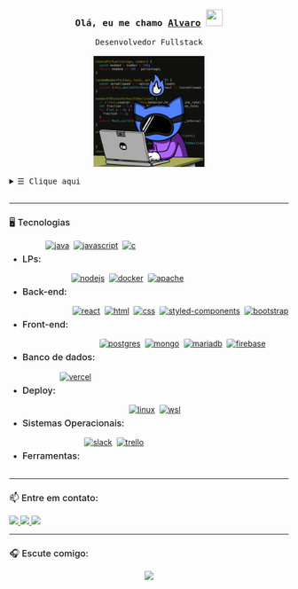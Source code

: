 <h3 align="center">
        <samp>Olá, eu me chamo
                <b><a target="_blank" href="https://www.linkedin.com/in/1alvaropaiva/">Alvaro</a>
                <img src="https://raw.githubusercontent.com/kaueMarques/kaueMarques/master/hi.gif" width="30px" height="30px">
                </b>
        </samp>
</h3>

<p align="center">
    <samp>
             Desenvolvedor Fullstack 
            <br>
            <br>
    </samp>
    <img src="/img/code.gif" alt="code" height="200px">
</p>

<details align="center">
    <summary align="left"> <samp>&#9776; Clique aqui</samp></summary>
    <div align="left">
        <h3>Sobre mim <img src="/img/coffee.gif" alt="coffee" height="30px"></h3>
        <ul>
            <li>
                ➡️ Uso o GitHub como um repositório não só para projetos e desenvolvimento, como para salvar meus exercícios da faculdade e alguns códigos que podem ser úteis no decorrer do meu desenvolvimento nessa área. No meu GitHub, você encontrará projetos que mostram meu progresso nessa jornada e minha paixão por codificação.
            </li>
            <li>
                ➡️ Sou um técnico em eletrônica que decidiu abraçar o mundo do desenvolvimento e migrar de carreira. Agora me dedico à criação de soluções web e aplicativos de diversos tipos. Minha experiência anterior me deu uma base sólida em resolução de problemas, atenção aos detalhes e análise lógica, habilidades que continuo a aplicar no desenvolvimento de software. Estou sempre buscando aprender novas tecnologias e melhorar minhas habilidades. Estou sempre explorando novas ferramentas e frameworks para expandir meu conhecimento. 
            </li>
        </ul>
    </div>
    <hr/>
    <div style="width: 100%; display:flex; flex-direction:column; justify-content:center; align-items:center; gap:10px;">
        <div style="width:100%; display:flex">
            <img style="width:68%; height: 200px; margin-right: 5px" src="https://github-readme-stats.vercel.app/api?username=1alvaropaiva&show_icons=true&theme=react" />
            <img style="width:28%; height: 200px;" src="https://github-readme-stats.vercel.app/api/top-langs/?username=1alvaropaiva&theme=react" />
        </div>
    </div>
</details>

<br>
<hr/>

<h3 style="font-weight: 500">🖥️ Tecnologias </h3>
<ul>
    <li>
        <div style="display: flex; align-content: center; gap: 8px">
            <h3 style="font-weight: 500">LPs:</h3>
            <a href="https://www.java.com/pt-BR/" target="_blank">
                <img src="https://img.shields.io/badge/java-%23ED8B00.svg?style=for-the-badge&logo=openjdk&logoColor=white" alt="java" style="border-radius: 8%; height: 25px"/>
            </a>
            <a href="https://www.javascript.com" target="_blank">
                <img src="https://img.shields.io/badge/JavaScript-F7DF1E?style=for-the-badge&logo=javascript&logoColor=black" alt="javascript" style="border-radius: 8%; height: 25px"/>
            </a>
            <a href="https://www.cprogramming.com" target="_blank">
                <img src="https://img.shields.io/badge/C-00599C?style=for-the-badge&logo=c&logoColor=white" alt="c" style="border-radius: 8%; height: 25px"/>
            </a>
        </div>
    </li>
    <li>
        <div style="display: flex; align-content: center; gap: 8px">
            <h3 style="font-weight: 500">Back-end:</h3>
            <a href="https://nodejs.org/en/about/" target="_blank">
                <img src="https://img.shields.io/badge/Node.js-43853D?style=for-the-badge&logo=node.js&logoColor=white" alt="nodejs" style="border-radius: 8%; height: 25px"/>
            </a>
            <a href="https://www.docker.com" target="_blank">
                <img src="https://img.shields.io/badge/docker-%230db7ed.svg?style=for-the-badge&logo=docker&logoColor=white" alt="docker" style="border-radius: 8%; height: 25px"/>
            </a>
            <a href="https://www.apache.org/" target="_blank">
                <img src="https://img.shields.io/badge/apache-%23D42029.svg?style=for-the-badge&logo=apache&logoColor=white" alt="apache" style="border-radius: 8%; height: 25px"/>
            </a>
        </div>
    </li>
    <li>
        <div style="display: flex; align-content: center; gap: 8px">
            <h3 style="font-weight: 500">Front-end:</h3>
            <a href="https://reactjs.org" target="_blank">
                <img src="https://img.shields.io/badge/React-20232A?style=for-the-badge&logo=react&logoColor=61DAFB" alt="react" style="border-radius: 8%; height: 25px"/>
            </a>
            <a href="https://developer.mozilla.org/en-US/docs/Web/HTML" target="_blank">
                <img src="https://img.shields.io/badge/HTML5-E34F26?style=for-the-badge&logo=html5&logoColor=white" alt="html" style="border-radius: 8%; height: 25px"/>
            </a>
            <a href="https://developer.mozilla.org/en-US/docs/Web/CSS" target="_blank">
                <img src="https://img.shields.io/badge/CSS3-1572B6?style=for-the-badge&logo=css3&logoColor=white" alt="css" style="border-radius: 8%; height: 25px"/>
            </a>
            <a href="https://styled-components.com" target="_blank">
                <img src="https://img.shields.io/badge/styled--components-DB7093?style=for-the-badge&logo=styled-components&logoColor=white" alt="styled-components" style="border-radius: 8%; height: 25px"/>
            </a>
            <a href="https://getbootstrap.com/" target="_blank">
                <img src="https://img.shields.io/badge/bootstrap-%238511FA.svg?style=for-the-badge&logo=bootstrap&logoColor=white" alt="bootstrap" style="border-radius: 8%; height: 25px"/>
            </a>
        </div>
    </li>
    <li>
        <div style="display: flex; align-content: center; gap: 8px">
            <h3 style="font-weight: 500">Banco de dados:</h3>
            <a href="https://www.postgresql.org" target="_blank">
                <img src="https://img.shields.io/badge/PostgreSQL-316192?style=for-the-badge&logo=postgresql&logoColor=white" alt="postgres" style="border-radius: 8%; height: 25px"/>
            </a>
            <a href="https://www.mongodb.com" target="_blank">
                <img src="https://img.shields.io/badge/MongoDB-4EA94B?style=for-the-badge&logo=mongodb&logoColor=white" alt="mongo" style="border-radius: 8%; height: 25px"/>
            </a>
            <a href="https://mariadb.org/" target="_blank">
                <img src="https://img.shields.io/badge/MariaDB-003545?style=for-the-badge&logo=mariadb&logoColor=white" alt="mariadb" style="border-radius: 8%; height: 25px"/>
            </a>
            <a href="https://firebase.google.com" target="_blank">
                <img src="https://img.shields.io/badge/firebase-a08021?style=for-the-badge&logo=firebase&logoColor=ffcd34" alt="firebase" style="border-radius: 8%; height: 25px"/>
            </a>
        </div>
    </li>
    <li>
        <div style="display: flex; align-content: center; gap: 8px">
            <h3 style="font-weight: 500">Deploy:</h3>
            <a href="https://vercel.com" target="_blank">
                <img src="https://img.shields.io/badge/Vercel-000000?style=for-the-badge&logo=vercel&logoColor=white" alt="vercel" style="border-radius: 8%; height: 25px"/>
            </a>
        </div>
    </li>
    <li>
        <div style="display: flex; align-content: center; gap: 8px">
            <h3 style="font-weight: 500">Sistemas Operacionais:</h3>
            <a href="https://ubuntu.com" target="_blank">
                <img src="https://img.shields.io/badge/Linux-FCC624?style=for-the-badge&logo=linux&logoColor=black" alt="linux" style="border-radius: 8%; height: 25px"/>
            </a>
            <a href="https://docs.microsoft.com/en-us/windows/wsl/install" target="_blank">
                <img src="https://img.shields.io/badge/WSL-blue?style=for-the-badge&logo=windows&logoColor=white" alt="wsl" style="border-radius: 8%; height: 25px"/>
            </a>
        </div>
    <li>
        <div style="display: flex; align-content: center; gap: 8px">
            <h3 style="font-weight: 500">Ferramentas:</h3>
            <a href="https://slack.com/intl/pt-br/" target="_blank">
                <img src="https://img.shields.io/badge/Slack-4A154B?style=for-the-badge&logo=slack&logoColor=white" alt="slack" style="border-radius: 8%; height: 25px"/>
            </a>
            <a href="https://trello.com" target="_blank">
                <img src="https://img.shields.io/badge/Trello-0052CC?style=for-the-badge&logo=trello&logoColor=white" alt="trello" style="border-radius: 8%; height: 25px"/>
            </a>
        </div>
    </li>
</ul>

<hr/>

<h3 style="font-weight: 500">📫 Entre em contato:</h3>
<a>
</a>
<a
    href="https://www.linkedin.com/in/1alvaropaiva/" 
    alt="LinkedIn"
    target="_blank"
>
    <img src="https://img.shields.io/badge/LinkedIn-0077B5?style=for-the-badge&logo=linkedin&logoColor=white" style="border-radius: 8%; height: 25px"/>
</a>
<a
    href="https://mail.google.com/mail/u/0/?fs=1&alvaropaiva.dev@gmail.com&su=Eu vi seu perfil no Github&body=Olá Alvaro. Meu nome é _______ &bcc=alvaropaiva.dev@gmail.com&tf=cm" 
    alt="Gmail"
    target="_blank"
>
    <img src="https://img.shields.io/badge/Gmail-D14836?style=for-the-badge&logo=gmail&logoColor=white" style="border-radius: 8%; height: 25px"/>
</a>
<a
    href="mailto:alvaropaiva.dev@gmail.com" 
    alt="Outlook"
    target="_blank"
>
    <img src="https://img.shields.io/badge/Outlook-0078D4?style=for-the-badge&logo=microsoft-outlook&logoColor=white" style="border-radius: 8%; height: 25px"/>
</a>
<hr>
<h3 style="font-weight: 500">🎧 Escute comigo:</h3>
<div align="center">
<a href="https://discord.com/users/336675594127409154">
<img src="https://lanyard.cnrad.dev/api/336675594127409154?borderRadius=4px&idleMessage=Dormindo%20%F0%9F%98%B4&bg=black&theme=dark" style="align: center"/>
</a>
</div>

</div>
